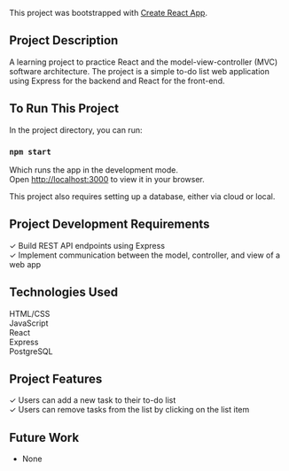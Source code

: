This project was bootstrapped with [Create React App](https://github.com/facebook/create-react-app).

## Project Description

A learning project to practice React and the model-view-controller (MVC) software architecture. The project is a simple to-do list web application using Express for the backend and React for the front-end.

## To Run This Project

In the project directory, you can run:

### `npm start`

Which runs the app in the development mode.\
Open [http://localhost:3000](http://localhost:3000) to view it in your browser.

This project also requires setting up a database, either via cloud or local.

## Project Development Requirements
✓ Build REST API endpoints using Express<br>
✓ Implement communication between the model, controller, and view of a web app<br>

## Technologies Used
HTML/CSS<br>
JavaScript<br>
React<br>
Express<br>
PostgreSQL<br>

## Project Features
✓ Users can add a new task to their to-do list<br>
✓ Users can remove tasks from the list by clicking on the list item<br>

## Future Work
* None